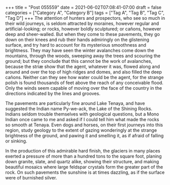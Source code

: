+++
title = "Post 055559"
date = 2021-06-02T07:08:41-07:00
draft = false
categories = ["Category A", "Category B"]
tags = ["Tag A", "Tag B", "Tag C", "Tag D"]
+++
The attention of hunters and prospectors, who see so much in their wild journeys, is seldom attracted by moraines, however regular and artificial-looking; or rocks, however boldly sculptured; or cañons, however deep and sheer-walled. But when they come to these pavements, they go down on their knees and rub their hands admiringly on the glistening surface, and try hard to account for its mysterious smoothness and brightness. They may have seen the winter avalanches come down the mountains, through the woods, sweeping away the trees and scouring the ground; but they conclude that this cannot be the work of avalanches, because the striæ show that the agent, whatever it was, flowed along and around and over the top of high ridges and domes, and also filled the deep cañons. Neither can they see how water could be the agent, for the strange polish is found thousands of feet above the reach of any conceivable flood. Only the winds seem capable of moving over the face of the country in the directions indicated by the lines and grooves.

The pavements are particularly fine around Lake Tenaya, and have suggested the Indian name Py-we-ack, the Lake of the Shining Rocks. Indians seldom trouble themselves with geological questions, but a Mono Indian once came to me and asked if I could tell him what made the rocks so smooth at Tenaya. Even dogs and horses, on their first journeys into this region, study geology to the extent of gazing wonderingly at the strange brightness of the ground, and pawing it and smelling it, as if afraid of falling or sinking.

In the production of this admirable hard finish, the glaciers in many places exerted a pressure of more than a hundred tons to the square foot, planing down granite, slate, and quartz alike, showing their structure, and making beautiful mosaics where large feldspar crystals form the greater part of the rock. On such pavements the sunshine is at times dazzling, as if the surface were of burnished silver.
